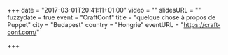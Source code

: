 +++
date = "2017-03-01T20:41:11+01:00"
video = ""
slidesURL = ""
fuzzydate = true
event = "CraftConf"
title = "quelque chose à propos de Puppet"
city = "Budapest"
country = "Hongrie"
eventURL = "https://craft-conf.com/"

+++

